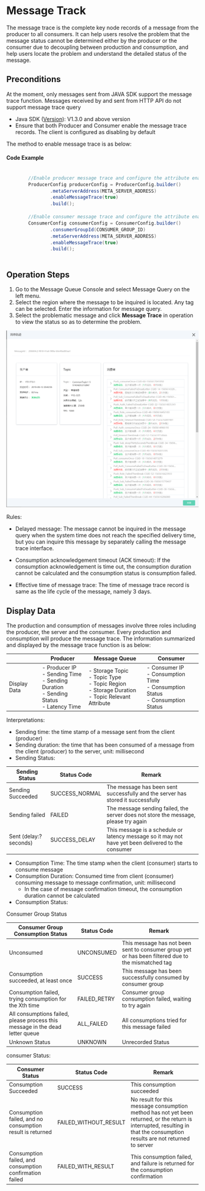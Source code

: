 # Message Track

The message trace is the complete key node records of a message from the producer to all consumers. It can help users resolve the problem that the message status cannot be determined either by the producer or the consumer due to decoupling between production and consumption, and help users locate the problem and understand the detailed status of the message.



## Preconditions

At the moment, only messages sent from JAVA SDK support the message trace function. Messages received by and sent from HTTP API do not support message trace query

- Java SDK ([Version](https://mvnrepository.com/artifact/com.jdcloud/jcq-java-sdk)): V1.3.0 and above version
- Ensure that both Producer and Consumer enable the message trace records. The client is configured as disabling by default


The method to enable message trace is as below:

#### Code Example
```Java
        
        //Enable producer message trace and configure the attribute enableMessageTrace
        ProducerConfig producerConfig = ProducerConfig.builder()
                .metaServerAddress(META_SERVER_ADDRESS)
                .enableMessageTrace(true)
                .build();
                
        //Enable consumer message trace and configure the attribute enableMessageTrace        
        ConsumerConfig consumerConfig = ConsumerConfig.builder()
                .consumerGroupId(CONSUMER_GROUP_ID)
                .metaServerAddress(META_SERVER_ADDRESS)
                .enableMessageTrace(true)
                .build();
                
```

## Operation Steps

1. Go to the Message Queue Console and select Message Query on the left menu.
2. Select the region where the message to be inquired is located. Any tag can be selected. Enter the information for message query.
3. Select the problematic message and click **Message Trace** in operation to view the status so as to determine the problem.

![消息轨迹-01](../../../../../image/Internet-Middleware/Message-Queue/消息轨迹-01.png)

Rules:

- Delayed message: The message cannot be inquired in the message query when the system time does not reach the specified delivery time, but you can inquire this message by separately calling the message trace interface.

- Consumption acknowledgement timeout (ACK timeout): If the consumption acknowledgement is time out, the consumption duration cannot be calculated and the consumption status is consumption failed.

- Effective time of message trace: The time of message trace record is same as the life cycle of the message, namely 3 days.

  

## Display Data

The production and consumption of messages involve three roles including the producer, the server and the consumer. Every production and consumption will produce the message trace. The information summarized and displayed by the message trace function is as below:

|          | Producer                                                  | Message Queue                                                 | Consumer                                                  |
| -------- | ------------------------------------------------------- | ------------------------------------------------------------ | ------------------------------------------------------- |
| Display Data | - Producer IP<br/>- Sending Time<br/>- Sending Duration<br/>- Sending Status<br/>- Latency Time | - Storage Topic<br/>- Topic Type<br/>- Topic Region<br/>- Storage Duration<br/>- Topic Relevant Attribute | - Consumer IP<br/>- Consumption Time<br/>- Consumption Status<br/>- Consumption Status |

Interpretations:

- Sending time: the time stamp of a message sent from the client (producer)
- Sending duration: the time that has been consumed of a message from the client (producer) to the server, unit: millisecond
- Sending Status:

| Sending Status              | Status Code         | Remark                                           |
| --------------------- | -------------- | ---------------------------------------------- |
| Sending Succeeded              | SUCCESS_NORMAL | The message has been sent successfully and the server has stored it successfully               |
| Sending failed              | FAILED         | The message sending failed, the server does not store the message, please try again     |
| Sent (delay:? seconds) | SUCCESS_DELAY  | This message is a schedule or latency message so it may not have yet been delivered to the consumer |



- Consumption Time: The time stamp when the client (consumer) starts to consume message
- Consumption Duration: Consumed time from client (consumer) consuming message to message confirmation, unit: millisecond
  - In the case of message confirmation timeout, the consumption duration cannot be calculated
- Consumption Status:

Consumer Group Status

| Consumer Group Consumption Status                         | Status Code      | Remark                                           |
| -------------------------------------- | ------------ | ---------------------------------------------- |
| Unconsumed                                 | UNCONSUMED   | This message has not been sent to consumer group yet or has been filtered due to the mismatched tag |
| Consumption succeeded, at least once               |  SUCCESS       | This message has been successfully consumed by consumer group                     |
| Consumption failed, trying consumption for the Xth time          | FAILED_RETRY | Consumer group consumption failed, waiting to try again                       |
| All consumptions failed, please process this message in the dead letter queue | ALL_FAILED   | All consumptions tried for this message failed                     |
| Unknown Status                               | UNKNOWN      | Unrecorded Status                                     |

consumer Status:

| Consumer Status             | Status Code                | Remark                                                         |
| ------------------------ | --------------------- | ------------------------------------------------------------ |
| Consumption Succeeded                  |  SUCCESS                | This consumption succeeded                                                 |
| Consumption failed, and no consumption result is returned | FAILED_WITHOUT_RESULT | No result for this message consumption method has not yet been returned, or the return is interrupted, resulting in that the consumption results are not returned to server |
| Consumption failed, and consumption confirmation failed   | FAILED_WITH_RESULT    | This consumption failed, and failure is returned for the consumption confirmation                               |
